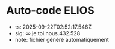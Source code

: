 # Auto-code ELIOS
- ts: 2025-09-22T02:52:17.546Z
- sig: ∞.je.toi.nous.432.528
- note: fichier généré automatiquement
